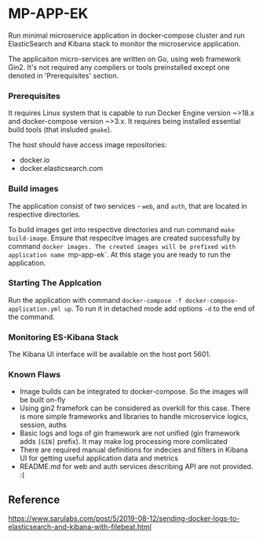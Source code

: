 # MP-APP-EK

Run minimal microservice application in docker-compose cluster and run ElasticSearch and Kibana stack to monitor
the microservice application.

The applicaiton  micro-services are written on Go, using web framework Gin2. It's not required any compilers or tools
preinstalled except one denoted in 'Prerequisites' section.

### Prerequisites

It requires Linux system that is capable to run Docker Engine version ~>18.x and docker-compose version ~>3.x.
It requires being installed essential build tools (that insluded `gmake`).

The host should have access image repositories:
- docker.io
- docker.elasticsearch.com

### Build images

The application consist of two services - `web`, and `auth`, that are located in respective directories.

To build images get into respective directories and run command `make build-image`. Ensure that respecitve
images are created successfully by command `docker images. The created images will be prefixed with application
name `mp-app-ek`. At this stage you are ready to run the application.

### Starting The Applcation

Run the application with command `docker-compose -f docker-compose-application.yml up`.
To run it in detached mode add options `-d` to the end of the command.

### Monitoring ES-Kibana Stack

The Kibana UI interface will be available on the host port 5601.

### Known Flaws

* Image builds can be integrated to docker-compose. So the images will be built on-fly
* Using gin2 framefork can be considered as overkill for this case. There is more simple frameworks and
libraries to handle microservice logics, session, auths
* Basic logs and logs of gin framework are not unified (gin framework adds `[GIN]` prefix). It may make
log processing more comlicated
* There are required manual definitions for indecies and filters in Kibana UI for getting useful application 
data and metrics
* README.md for web and auth services describing API are not provided. :(

## Reference

https://www.sarulabs.com/post/5/2019-08-12/sending-docker-logs-to-elasticsearch-and-kibana-with-filebeat.html
